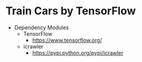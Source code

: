 # Train Cars by TensorFlow

- Dependency Modules
  - TensorFlow
      - https://www.tensorflow.org/
  - icrawler
      - https://pypi.python.org/pypi/icrawler
